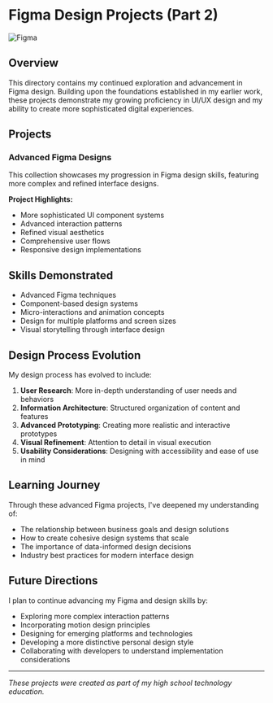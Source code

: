 # Figma Design Projects (Part 2)

![Figma](https://img.shields.io/badge/Design-Figma-orange?logo=figma)

## Overview
This directory contains my continued exploration and advancement in Figma design. Building upon the foundations established in my earlier work, these projects demonstrate my growing proficiency in UI/UX design and my ability to create more sophisticated digital experiences.

## Projects

### Advanced Figma Designs
This collection showcases my progression in Figma design skills, featuring more complex and refined interface designs.

**Project Highlights:**
- More sophisticated UI component systems
- Advanced interaction patterns
- Refined visual aesthetics
- Comprehensive user flows
- Responsive design implementations

## Skills Demonstrated
- Advanced Figma techniques
- Component-based design systems
- Micro-interactions and animation concepts
- Design for multiple platforms and screen sizes
- Visual storytelling through interface design

## Design Process Evolution
My design process has evolved to include:
1. **User Research**: More in-depth understanding of user needs and behaviors
2. **Information Architecture**: Structured organization of content and features
3. **Advanced Prototyping**: Creating more realistic and interactive prototypes
4. **Visual Refinement**: Attention to detail in visual execution
5. **Usability Considerations**: Designing with accessibility and ease of use in mind

## Learning Journey
Through these advanced Figma projects, I've deepened my understanding of:
- The relationship between business goals and design solutions
- How to create cohesive design systems that scale
- The importance of data-informed design decisions
- Industry best practices for modern interface design

## Future Directions
I plan to continue advancing my Figma and design skills by:
- Exploring more complex interaction patterns
- Incorporating motion design principles
- Designing for emerging platforms and technologies
- Developing a more distinctive personal design style
- Collaborating with developers to understand implementation considerations

---

*These projects were created as part of my high school technology education.*